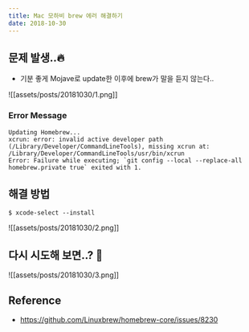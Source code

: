 ```yaml
---
title: Mac 모하비 brew 에러 해결하기
date: 2018-10-30
---
```



## 문제 발생..🔥
- 기분 좋게 Mojave로 update한 이후에 brew가 말을 듣지 않는다..

![[assets/posts/20181030/1.png]]

### Error Message
```shell
Updating Homebrew...
xcrun: error: invalid active developer path (/Library/Developer/CommandLineTools), missing xcrun at: /Library/Developer/CommandLineTools/usr/bin/xcrun
Error: Failure while executing; `git config --local --replace-all homebrew.private true` exited with 1.
```

## 해결 방법

```shell
$ xcode-select --install
```

![[assets/posts/20181030/2.png]]

## 다시 시도해 보면..? 🧐

![[assets/posts/20181030/3.png]]


## Reference
- <https://github.com/Linuxbrew/homebrew-core/issues/8230>

